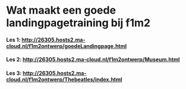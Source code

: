 # Wat maakt een goede landingpagetraining bij f1m2
#### Les 1: http://26305.hosts2.ma-cloud.nl/f1m2ontwerp/goedeLandingpage.html
#### Les 2: http://26305.hosts2.ma-cloud.nl/f1m2ontwerp/Museum.html
#### Les 3: http://26305.hosts2.ma-cloud.nl/f1m2ontwerp/Thebeatles/index.html
